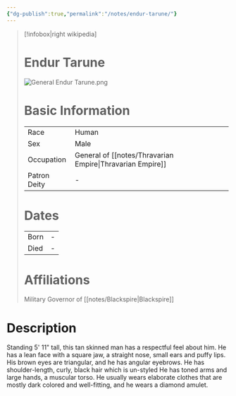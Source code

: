 ```yaml
---
{"dg-publish":true,"permalink":"/notes/endur-tarune/"}
---
```


> [!infobox|right wikipedia]
> # Endur Tarune
> ![General Endur Tarune.png](/img/user/images/General%20Endur%20Tarune.png)
># Basic Information
> |  |   |
> | ---- | --- |
> | Race | Human |
> | Sex | Male |
> | Occupation | General of [[notes/Thravarian Empire\|Thravarian Empire]] |
> | Patron Deity | - |
> # Dates
>  |  |   |
> | ---- | --- |
> | Born | - |
> | Died | - |
> # Affiliations
>Military Governor of [[notes/Blackspire\|Blackspire]]

# Description
Standing 5' 11" tall, this tan skinned man has a respectful feel about him.
He has a lean face with a square jaw, a straight nose, small ears and puffy lips. His brown eyes are triangular, and he has angular eyebrows.
He has shoulder-length, curly, black hair which is un-styled  He has toned arms and large hands, a muscular torso.  He usually wears elaborate clothes that are mostly dark colored and well-fitting, and he wears a diamond amulet.